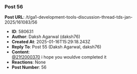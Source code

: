 ### Post 56
**Post URL**: /t/ga1-development-tools-discussion-thread-tds-jan-2025/161083/56
- **ID**: 580631
- **Author**: Daksh Agarwal (daksh76)
- **Created At**: 2025-01-16T15:29:18.243Z
- **Reply To**: Post 55 (Daksh Agarwal, daksh76)
- **Content**:  
  <a class="mention" href="/u/21f2000370">@21f2000370</a> i hope you wouldve completed it
- **Reactions**: None
- **Post Number**: 56

